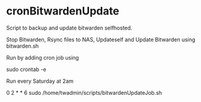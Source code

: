 # cronBitwardenUpdate

Script to backup and update bitwarden selfhosted.

Stop Bitwarden,
Rsync files to NAS,
Updateself and Update Bitwarden using bitwarden.sh


Run by adding cron job using 

sudo crontab -e

Run every Saturday at 2am

0 2 * * 6 sudo /home/twadmin/scripts/bitwardenUpdateJob.sh
